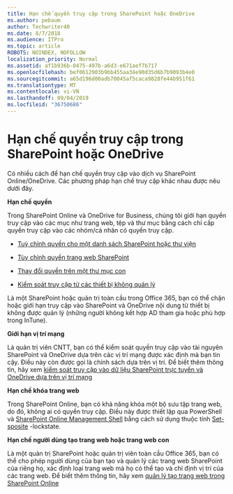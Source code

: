 ```yaml
---
title: Hạn chế quyền truy cập trong SharePoint hoặc OneDrive
ms.author: pebaum
author: Techwriter40
ms.date: 8/7/2018
ms.audience: ITPro
ms.topic: article
ROBOTS: NOINDEX, NOFOLLOW
localization_priority: Normal
ms.assetid: af1b936b-0475-497b-a6d3-e671aef7b717
ms.openlocfilehash: bef0612903b9bb455aa34e90d35d6b7b9093b4e0
ms.sourcegitcommit: a65d196d00adb70045af5caca9828fe44b951f61
ms.translationtype: MT
ms.contentlocale: vi-VN
ms.lasthandoff: 09/04/2019
ms.locfileid: "36750686"
---
```

# <a name="restrict-access-in-sharepoint-or-onedrive"></a>Hạn chế quyền truy cập trong SharePoint hoặc OneDrive

Có nhiều cách để hạn chế quyền truy cập vào dịch vụ SharePoint Online/OneDrive. Các phương pháp hạn chế truy cập khác nhau được nêu dưới đây. 

**Hạn chế quyền**

Trong SharePoint Online và OneDrive for Business, chúng tôi giới hạn quyền truy cập vào các mục như trang web, tệp và thư mục bằng cách chỉ cấp quyền truy cập vào các nhóm/cá nhân có quyền truy cập.

- [Tuỳ chỉnh quyền cho một danh sách SharePoint hoặc thư viện](https://support.office.com/article/Customize-permissions-for-a-SharePoint-list-or-library-02d770f3-59eb-4910-a608-5f84cc297782)

- [Tùy chỉnh quyền trang web SharePoint](https://docs.microsoft.com/sharepoint/customize-sharepoint-site-permissions)

- [Thay đổi quyền trên một thư mục con](https://support.office.com/article/Change-the-permissions-on-a-subfolder-5427BD7C-F20A-4F75-8CF2-5359DD45A1A6)

- [Kiểm soát truy cập từ các thiết bị không quản lý](https://docs.microsoft.com/sharepoint/control-access-from-unmanaged-devices)

Là một SharePoint hoặc quản trị toàn cầu trong Office 365, bạn có thể chặn hoặc giới hạn truy cập vào SharePoint và OneDrive nội dung từ thiết bị không được quản lý (những người không kết hợp AD tham gia hoặc phù hợp trong InTune).

**Giới hạn vị trí mạng**

Là quản trị viên CNTT, bạn có thể kiểm soát quyền truy cập vào tài nguyên SharePoint và OneDrive dựa trên các vị trí mạng được xác định mà bạn tin cậy. Điều này còn được gọi là chính sách dựa trên vị trí. Để biết thêm thông tin, hãy xem [kiểm soát truy cập vào dữ liệu SharePoint trực tuyến và OneDrive dựa trên vị trí mạng](https://docs.microsoft.com/sharepoint/control-access-based-on-network-location)

**Hạn chế khóa trang web** 

Trong SharePoint Online, bạn có khả năng khóa một bộ sưu tập trang web, do đó, không ai có quyền truy cập. Điều này được thiết lập qua PowerShell và [SharePoint Online Management Shell](https://docs.microsoft.com/powershell/sharepoint/sharepoint-online/connect-sharepoint-online?view=sharepoint-ps) bằng cách sử dụng thuộc tính [Set-sposite](https://docs.microsoft.com/powershell/module/sharepoint-online/set-sposite?view=sharepoint-ps) -lockstate.

**Hạn chế người dùng tạo trang web hoặc trang web con**

Là một quản trị SharePoint hoặc quản trị viên toàn cầu Office 365, bạn có thể cho phép người dùng của bạn tạo và quản lý các trang web SharePoint của riêng họ, xác định loại trang web mà họ có thể tạo và chỉ định vị trí của các trang web. Để biết thêm thông tin, hãy xem [quản lý tạo trang web trong SharePoint Online](https://docs.microsoft.com/sharepoint/manage-site-creation)


